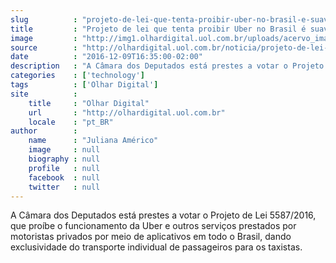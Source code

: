 ```yaml
---
slug          : "projeto-de-lei-que-tenta-proibir-uber-no-brasil-e-suavizado"
title         : "Projeto de lei que tenta proibir Uber no Brasil é suavizado"
image         : "http://img1.olhardigital.uol.com.br/uploads/acervo_imagens/2016/11/20161129110417_660_420.jpg"
source        : "http://olhardigital.uol.com.br/noticia/projeto-de-lei-que-tenta-proibir-uber-no-brasil-e-suavizado/64562"
date          : "2016-12-09T16:35:00-02:00"
description   : "A Câmara dos Deputados está prestes a votar o Projeto de Lei 5587/2016, que proíbe o funcionamento da Uber e outros serviços prestados por motoristas privados por meio de aplicativos em todo o Brasil, dando exclusividade do transporte individual de passageiros para os taxistas."
categories    : ['technology']
tags          : ['Olhar Digital']
site          :
    title     : "Olhar Digital"
    url       : "http://olhardigital.uol.com.br"
    locale    : "pt_BR"
author        :
    name      : "Juliana Américo"
    image     : null
    biography : null
    profile   : null
    facebook  : null
    twitter   : null
---
```


A Câmara dos Deputados está prestes a votar o Projeto de Lei 5587/2016, que proíbe o funcionamento da Uber e outros serviços prestados por motoristas privados por meio de aplicativos em todo o Brasil, dando exclusividade do transporte individual de passageiros para os taxistas.
